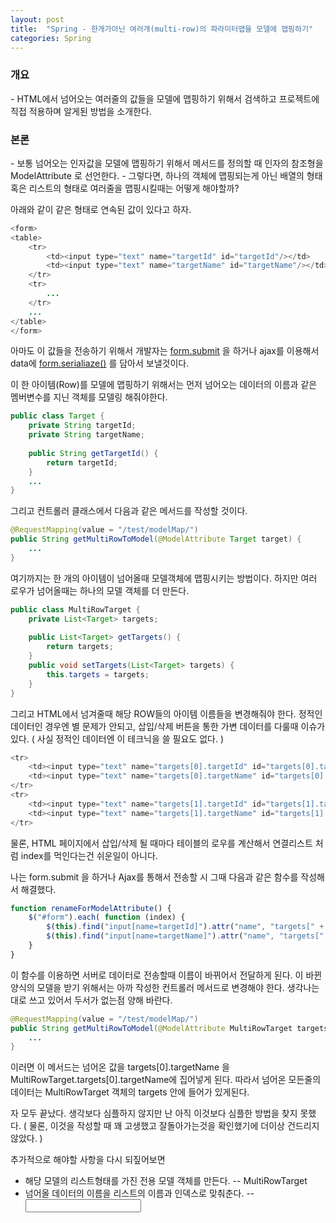 ```yaml
---
layout: post
title:  "Spring - 한개가아닌 여러개(multi-row)의 파라미터맵을 모델에 맵핑하기"
categories: Spring
---
```


<h3>개요</h3>
- HTML에서 넘어오는 여러줄의 값들을 모델에 맵핑하기 위해서 검색하고 프로젝트에 직접 적용하며 알게된 방법을 소개한다. 

<h3>본론</h3>
- 보통 넘어오는 인자값을 모델에 맵핑하기 위해서 메서드를 정의할 때 인자의 참조형을 ModelAttribute 로 선언한다. 
- 그렇다면, 하나의 객체에 맵핑되는게 아닌 배열의 형태 혹은 리스트의 형태로 여러줄을 맵핑시킬때는 어떻게 해야할까?

아래와 같이 같은 형태로 연속된 값이 있다고 하자.
```java
<form>
<table>
    <tr>
        <td><input type="text" name="targetId" id="targetId"/></td>
        <td><input type="text" name="targetName" id="targetName"/></td>
    </tr>
    <tr>
        ...
    </tr>
    ...
</table>
</form>
```

아마도 이 값들을 전송하기 위해서 개발자는 [form.submit](http://api.jquery.com/submit/) 을 하거나 ajax를 이용해서 
data에 [form.serialiaze()](http://api.jquery.com/serialize/) 를 담아서 보낼것이다.

이 한 아이템(Row)를 모델에 맵핑하기 위해서는 먼저 넘어오는 데이터의 이름과 같은 멤버변수를 지닌 
객체를 모델링 해줘야한다.

```java
public class Target {
    private String targetId;
    private String targetName;
    
    public String getTargetId() {
        return targetId;
    }
    ...
}
```

그리고 컨트롤러 클래스에서 다음과 같은 메서드를 작성할 것이다.

```java
@RequestMapping(value = "/test/modelMap/")
public String getMultiRowToModel(@ModelAttribute Target target) {
    ...
}
```

여기까지는 한 개의 아이템이 넘어올때 모델객체에 맵핑시키는 방법이다.
하지만 여러 로우가 넘어올때는 하나의 모델 객체를 더 만든다.

```java
public class MultiRowTarget {
    private List<Target> targets;
    
    public List<Target> getTargets() {
        return targets;
    }
    public void setTargets(List<Target> targets) {
        this.targets = targets;
    }
}
```

그리고 HTML에서 넘겨줄때 해당 ROW들의 아이템 이름들을 변경해줘야 한다.
정적인 데이터인 경우엔 별 문제가 안되고, 삽입/삭제 버튼을 통한 가변 데이터를 다룰때 이슈가 있다.
( 사실 정적인 데이터엔 이 테크닉을 쓸 필요도 없다. )

```java
<tr>
    <td><input type="text" name="targets[0].targetId" id="targets[0].targetId"/></td>
    <td><input type="text" name="targets[0].targetName" id="targets[0].targetName"/></td>
</tr>
<tr>
    <td><input type="text" name="targets[1].targetId" id="targets[1].targetId"/></td>
    <td><input type="text" name="targets[1].targetName" id="targets[1].targetName"/></td>
</tr>
```

물론, HTML 페이지에서 삽입/삭제 될 때마다 테이블의 로우를 계산해서 
연결리스트 처럼 index를 먹인다는건 쉬운일이 아니다.

나는 form.submit 을 하거나 Ajax를 통해서 전송할 시 그때 다음과 같은 함수를 작성해서 해결했다.

```javascript
function renameForModelAttribute() {
    $("#form").each( function (index) {
        $(this).find("input[name=targetId]").attr("name", "targets[" + index + "].targetId");
        $(this).find("input[name=targetName]").attr("name", "targets[" + index + "].targetName");
    }
}
```

이 함수를 이용하면 서버로 데이터로 전송할때 이름이 바뀌어서 전달하게 된다.
이 바뀐 양식의 모델을 받기 위해서는 아까 작성한 컨트롤러 메서드로 변경해야 한다.
생각나는대로 쓰고 있어서 두서가 없는점 양해 바란다.

```java
@RequestMapping(value = "/test/modelMap/")
public String getMultiRowToModel(@ModelAttribute MultiRowTarget targets) {
    ...
}
```

이러면 이 메서드는 넘어온 값을 targets[0].targetName 을 MultiRowTarget.targets[0].targetName에 집어넣게 된다. 
따라서 넘어온 모든줄의 데이터는 MultiRowTarget 객체의 targets 안에 들어가 있게된다.

자 모두 끝났다.
생각보다 심플하지 않지만 난 아직 이것보다 심플한 방법을 찾지 못했다.
( 물론, 이것을 작성할 때 꽤 고생했고 잘돌아가는것을 확인했기에 더이상 건드리지 않았다. )

추가적으로 해야할 사항을 다시 되짚어보면
- 해당 모델의 리스트형태를 가진 전용 모델 객체를 만든다. 
-- MultiRowTarget
- 넘어올 데이터의 이름을 리스트의 이름과 인덱스로 맞춰춘다.
-- <input name="targets[0].targetName" />

